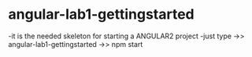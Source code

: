 # angular-lab1-gettingstarted

-it is the needed skeleton for starting a ANGULAR2 project
-just type
->> angular-lab1-gettingstarted 
->> npm start
